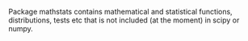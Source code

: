 Package mathstats contains mathematical and statistical functions, distributions, tests etc that is not included (at the moment) in scipy or numpy.